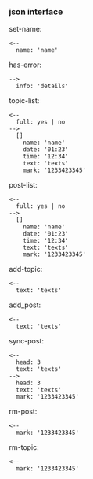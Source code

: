
### json interface  

set-name:  

    <--
      name: 'name'

has-error:  

    -->
      info: 'details'

topic-list:  

    <--
      full: yes | no
    -->
      []
        name: 'name'
        date: '01:23'
        time: '12:34'
        text: 'texts'
        mark: '1233423345'

post-list:  

    <--
      full: yes | no
    -->
      []
        name: 'name'
        date: '01:23'
        time: '12:34'
        text: 'texts'
        mark: '1233423345'

add-topic:  

    <--
      text: 'texts'

add_post:  

    <--
      text: 'texts'

sync-post:  

    <--
      head: 3
      text: 'texts'
    -->
      head: 3
      text: 'texts'
      mark: '1233423345'

rm-post:  

    <--
      mark: '1233423345'

rm-topic:  

    <--
      mark: '1233423345'